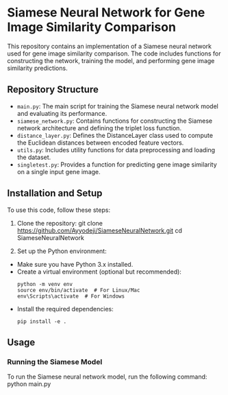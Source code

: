 # Siamese Neural Network for Gene Image Similarity Comparison

This repository contains an implementation of a Siamese neural network used for gene image similarity comparison. The code includes functions for constructing the network, training the model, and performing gene image similarity predictions.

## Repository Structure

- `main.py`: The main script for training the Siamese neural network model and evaluating its performance.
- `siamese_network.py`: Contains functions for constructing the Siamese network architecture and defining the triplet loss function.
- `distance_layer.py`: Defines the DistanceLayer class used to compute the Euclidean distances between encoded feature vectors.
- `utils.py`: Includes utility functions for data preprocessing and loading the dataset.
- `singletest.py`: Provides a function for predicting gene image similarity on a single input gene image.

## Installation and Setup

To use this code, follow these steps:

1. Clone the repository:
git clone https://github.com/Ayyodeji/SiameseNeuralNetwork.git
cd SiameseNeuralNetwork


2. Set up the Python environment:
- Make sure you have Python 3.x installed.
- Create a virtual environment (optional but recommended):
  ```
  python -m venv env
  source env/bin/activate  # For Linux/Mac
  env\Scripts\activate  # For Windows
  ```
- Install the required dependencies:
  ```
  pip install -e .
  ```

## Usage

### Running the Siamese Model

To run the Siamese neural network model, run the following command:
python main.py

